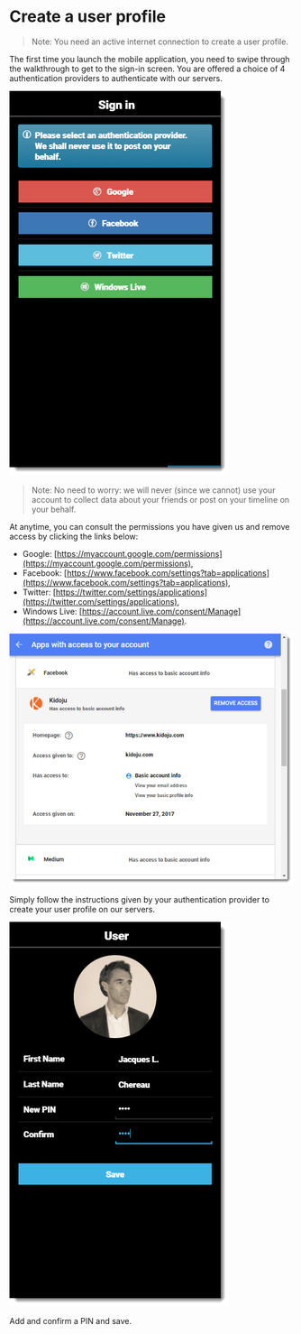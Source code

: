 # Create a user profile

> Note: You need an active internet connection to create a user profile.

The first time you launch the mobile application, you need to swipe through the walkthrough to get to the sign-in screen. You are offered a choice of 4 authentication providers to authenticate with our servers.

![](/assets/Mobile_Create_User_Profile_01.png)

> Note: No need to worry: we will never \(since we cannot\) use your account to collect data about your friends or post on your timeline on your behalf.

At anytime, you can consult the permissions you have given us and remove access by clicking the links below:

* Google: [https://myaccount.google.com/permissions](https://myaccount.google.com/permissions),
* Facebook: [https://www.facebook.com/settings?tab=applications](https://www.facebook.com/settings?tab=applications),
* Twitter: [https://twitter.com/settings/applications](https://twitter.com/settings/applications),
* Windows Live: [https://account.live.com/consent/Manage](https://account.live.com/consent/Manage).

![](/assets/Mobile_Create_User_Profile_02.png)

Simply follow the instructions given by your authentication provider to create your user profile on our servers.

![](/assets/Mobile_Create_User_Profile_03.png)

Add and confirm a PIN and save.



